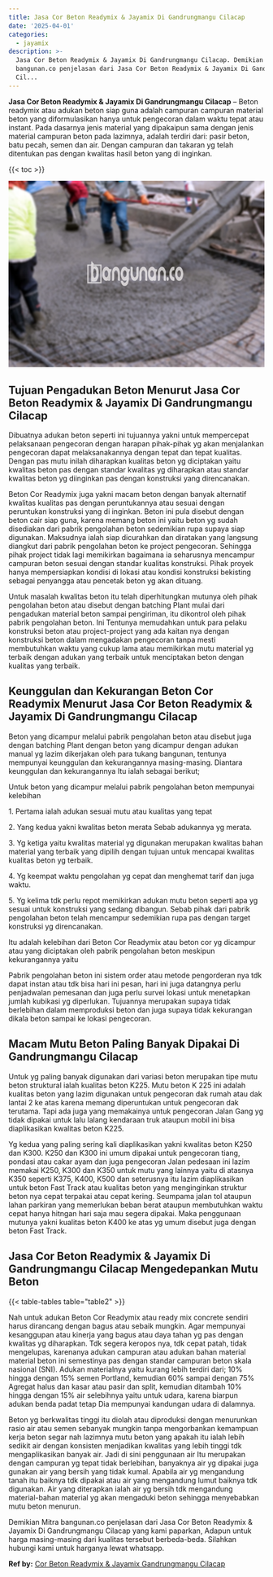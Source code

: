 ```yaml
---
title: Jasa Cor Beton Readymix & Jayamix Di Gandrungmangu Cilacap
date: '2025-04-01'
categories:
  - jayamix
description: >-
  Jasa Cor Beton Readymix & Jayamix Di Gandrungmangu Cilacap. Demikian Mitra
  bangunan.co penjelasan dari Jasa Cor Beton Readymix & Jayamix Di Gandrungmangu
  Cil...
---
```


**Jasa Cor Beton Readymix & Jayamix Di Gandrungmangu Cilacap** – Beton readymix atau adukan beton siap guna adalah campuran campuran material beton yang diformulasikan hanya untuk pengecoran dalam waktu tepat atau instant. Pada dasarnya jenis material yang dipakaipun sama dengan jenis material campuran beton pada lazimnya, adalah terdiri dari: pasir beton, batu pecah, semen dan air. Dengan campuran dan takaran yg telah ditentukan pas dengan kwalitas hasil beton yang di inginkan.

{{< toc >}}

![Jasa Cor Beton Readymix & Jayamix Di Gandrungmangu Cilacap](/images/jasa-cor-readymix-55.png)

## Tujuan Pengadukan Beton Menurut Jasa Cor Beton Readymix & Jayamix Di Gandrungmangu Cilacap

Dibuatnya adukan beton seperti ini tujuannya yakni untuk mempercepat pelaksanaan pengecoran dengan harapan pihak-pihak yg akan menjalankan pengecoran dapat melaksanakannya dengan tepat dan tepat kualitas. Dengan pas mutu inilah diharapkan kualitas beton yg diciptakan yaitu kwalitas beton pas dengan standar kwalitas yg diharapkan atau standar kwalitas beton yg diinginkan pas dengan konstruksi yang direncanakan.

Beton Cor Readymix juga yakni macam beton dengan banyak alternatif kwalitas kualitas pas dengan peruntukannya atau sesuai dengan peruntukan konstruksi yang di inginkan. Beton ini pula disebut dengan beton cair siap guna, karena memang beton ini yaitu beton yg sudah disediakan dari pabrik pengolahan beton sedemikian rupa supaya siap digunakan. Maksudnya ialah siap dicurahkan dan diratakan yang langsung diangkut dari pabrik pengolahan beton ke project pengecoran. Sehingga pihak project tidak lagi memikirkan bagaimana ia seharusnya mencampur campuran beton sesuai dengan standar kualitas konstruksi. Pihak proyek hanya mempersiapkan kondisi di lokasi atau kondisi konstruksi bekisting sebagai penyangga atau pencetak beton yg akan dituang.

Untuk masalah kwalitas beton itu telah diperhitungkan mutunya oleh pihak pengolahan beton atau disebut dengan batching Plant mulai dari pengadukan material beton sampai pengiriman, itu dikontrol oleh pihak pabrik pengolahan beton. Ini Tentunya memudahkan untuk para pelaku konstruksi beton atau project-project yang ada kaitan nya dengan konstruksi beton dalam mengadakan pengecoran tanpa mesti membutuhkan waktu yang cukup lama atau memikirkan mutu material yg terbaik dengan adukan yang terbaik untuk menciptakan beton dengan kualitas yang terbaik.

## Keunggulan dan Kekurangan Beton Cor Readymix Menurut Jasa Cor Beton Readymix & Jayamix Di Gandrungmangu Cilacap

Beton yang dicampur melalui pabrik pengolahan beton atau disebut juga dengan batching Plant dengan beton yang dicampur dengan adukan manual yg lazim dikerjakan oleh para tukang bangunan, tentunya mempunyai keunggulan dan kekurangannya masing-masing. Diantara keunggulan dan kekurangannya Itu ialah sebagai berikut;

Untuk beton yang dicampur melalui pabrik pengolahan beton mempunyai kelebihan

1\. Pertama ialah adukan sesuai mutu atau kualitas yang tepat

2\. Yang kedua yakni kwalitas beton merata Sebab adukannya yg merata.

3\. Yg ketiga yaitu kwalitas material yg digunakan merupakan kwalitas bahan material yang terbaik yang dipilih dengan tujuan untuk mencapai kwalitas kualitas beton yg terbaik.

4\. Yg keempat waktu pengolahan yg cepat dan menghemat tarif dan juga waktu.

5\. Yg kelima tdk perlu repot memikirkan adukan mutu beton seperti apa yg sesuai untuk konstruksi yang sedang dibangun. Sebab pihak dari pabrik pengolahan beton telah mencampur sedemikian rupa pas dengan target konstruksi yg direncanakan.

Itu adalah kelebihan dari Beton Cor Readymix atau beton cor yg dicampur atau yang diciptakan oleh pabrik pengolahan beton meskipun kekurangannya yaitu

Pabrik pengolahan beton ini sistem order atau metode pengorderan nya tdk dapat instan atau tdk bisa hari ini pesan, hari ini juga datangnya perlu penjadwalan pemesanan dan juga perlu survei lokasi untuk menetapkan jumlah kubikasi yg diperlukan. Tujuannya merupakan supaya tidak berlebihan dalam memproduksi beton dan juga supaya tidak kekurangan dikala beton sampai ke lokasi pengecoran.

## Macam Mutu Beton Paling Banyak Dipakai Di Gandrungmangu Cilacap

Untuk yg paling banyak digunakan dari variasi beton merupakan tipe mutu beton struktural ialah kualitas beton K225. Mutu beton K 225 ini adalah kualitas beton yang lazim digunakan untuk pengecoran dak rumah atau dak lantai 2 ke atas karena memang diperuntukan untuk pengecoran dak terutama. Tapi ada juga yang memakainya untuk pengecoran Jalan Gang yg tidak dipakai untuk lalu lalang kendaraan truk ataupun mobil ini bisa diaplikasikan kwalitas beton K225.

Yg kedua yang paling sering kali diaplikasikan yakni kwalitas beton K250 dan K300. K250 dan K300 ini umum dipakai untuk pengecoran tiang, pondasi atau cakar ayam dan juga pengecoran Jalan pedesaan ini lazim memakai K250, K300 dan K350 untuk mutu yang lainnya yaitu di atasnya K350 seperti K375, K400, K500 dan seterusnya itu lazim diaplikasikan untuk beton Fast Track atau kualitas beton yang menginginkan struktur beton nya cepat terpakai atau cepat kering. Seumpama jalan tol ataupun lahan parkiran yang memerlukan beban berat ataupun membutuhkan waktu cepat hanya hitngan hari saja mau segera dipakai. Maka penggunaan mutunya yakni kualitas beton K400 ke atas yg umum disebut juga dengan beton Fast Track.

## Jasa Cor Beton Readymix & Jayamix Di Gandrungmangu Cilacap Mengedepankan Mutu Beton

{{< table-tables table="table2" >}}

Nah untuk adukan Beton Cor Readymix atau ready mix concrete sendiri harus dirancang dengan bagus atau sebaik mungkin. Agar mempunyai kesanggupan atau kinerja yang bagus atau daya tahan yg pas dengan kwalitas yg diharapkan. Tdk segera keropos nya, tdk cepat patah, tidak mengelupas, karenanya adukan campuran atau adukan bahan material material beton ini semestinya pas dengan standar campuran beton skala nasional (SNI). Adukan materialnya yaitu kurang lebih terdiri dari; 10% hingga dengan 15% semen Portland, kemudian 60% sampai dengan 75% Agregat halus dan kasar atau pasir dan split, kemudian ditambah 10% hingga dengan 15% air selebihnya yaitu untuk udara, karena biarpun adukan benda padat tetap Dia mempunyai kandungan udara di dalamnya.

Beton yg berkwalitas tinggi itu diolah atau diproduksi dengan menurunkan rasio air atau semen sebanyak mungkin tanpa mengorbankan kemampuan kerja beton segar nah lazimnya mutu beton yang apakah itu ialah lebih sedikit air dengan konsisten menjadikan kwalitas yang lebih tinggi tdk mengaplikasikan banyak air. Jadi di sini penggunaan air Itu merupakan dengan campuran yg tepat tidak berlebihan, banyaknya air yg dipakai juga gunakan air yang bersih yang tidak kumal. Apabila air yg mengandung tanah itu baiknya tdk dipakai atau air yang mengandung lumut baiknya tdk digunakan. Air yang diterapkan ialah air yg bersih tdk mengandung material-bahan material yg akan mengaduki beton sehingga menyebabkan mutu beton menurun.

Demikian Mitra bangunan.co penjelasan dari Jasa Cor Beton Readymix & Jayamix Di Gandrungmangu Cilacap yang kami paparkan, Adapun untuk harga masing-masing dari kualitas tersebut berbeda-beda. Silahkan hubungi kami untuk harganya lewat whatsapp.

**Ref by:** [Cor Beton Readymix & Jayamix Gandrungmangu Cilacap](https://id.wikipedia.org/wiki/Cor)

